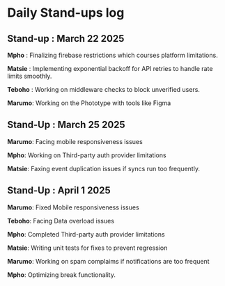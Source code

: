 # Daily Stand-ups log
## Stand-up : March 22 2025

   **Mpho** : Finalizing firebase restrictions which courses platform limitations.
   
   **Matsie** : Implementing exponential backoff for API retries to handle rate limits smoothly.
   
   **Teboho** : Working on middleware checks to block unverified users.
   
  **Marumo**: Working on the Phototype with tools like Figma 

## Stand-Up : March 25 2025
   
   **Marumo**: Facing mobile responsiveness issues
   
   **Mpho**: Working on Third-party auth provider limitations
   
  **Matsie**: Faxing event duplication issues if syncs run too frequently.
 
## Stand-Up : April 1 2025
   **Marumo**: Fixed Mobile responsiveness issues
   
   **Teboho**: Facing Data overload issues
   
  **Mpho**: Completed Third-party auth provider limitations
  
 **Matsie**: Writing unit tests for fixes to prevent regression
 
 **Marumo**: Working on spam complaims if notifications are too frequent
 
  **Mpho**: Optimizing break functionality.
